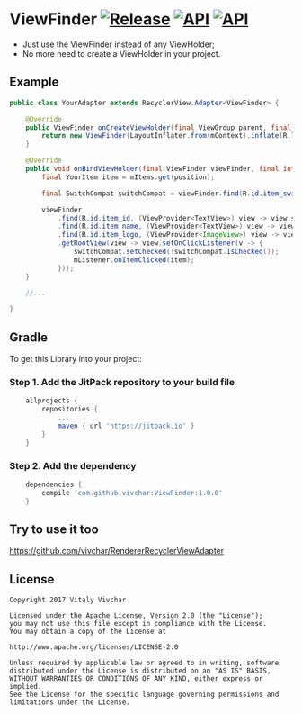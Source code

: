 # ViewFinder [![Release](https://jitpack.io/v/vivchar/ViewFinder.svg)](https://jitpack.io/vivchar/ViewFinder) [![API](https://img.shields.io/badge/API-14%2B-yellow.svg?style=flat)](https://android-arsenal.com/api?level=14) [![API](https://img.shields.io/badge/Size-4%20KB-e91e63.svg)](http://www.methodscount.com/?lib=com.github.vivchar%3AViewFinder%3A1.0.0)

* Just use the ViewFinder instead of any ViewHolder;
* No more need to create a ViewHolder in your project.

## Example 
```java
public class YourAdapter extends RecyclerView.Adapter<ViewFinder> {

    @Override
    public ViewFinder onCreateViewHolder(final ViewGroup parent, final int viewType) {
        return new ViewFinder(LayoutInflater.from(mContext).inflate(R.layout.your_item, parent, false));
    }

    @Override
    public void onBindViewHolder(final ViewFinder viewFinder, final int position) {
        final YourItem item = mItems.get(position);

        final SwitchCompat switchCompat = viewFinder.find(R.id.item_switch);

        viewFinder
            .find(R.id.item_id, (ViewProvider<TextView>) view -> view.setText(String.valueOf(item.getID())))
            .find(R.id.item_name, (ViewProvider<TextView>) view -> view.setText(item.getName()))
            .find(R.id.item_logo, (ViewProvider<ImageView>) view -> view.setBackgroundResource(item.getLogoResource()))
            .getRootView(view -> view.setOnClickListener(v -> {
                switchCompat.setChecked(!switchCompat.isChecked());
                mListener.onItemClicked(item);
            }));
    }

    //...

}
```
## Gradle

To get this Library into your project:

### Step 1. Add the JitPack repository to your build file
```gradle
    allprojects {
        repositories {
            ...
            maven { url 'https://jitpack.io' }
        }
    }
```
### Step 2. Add the dependency
```gradle
    dependencies {
        compile 'com.github.vivchar:ViewFinder:1.0.0'
    }
```

## Try to use it too
https://github.com/vivchar/RendererRecyclerViewAdapter

## License

    Copyright 2017 Vitaly Vivchar

    Licensed under the Apache License, Version 2.0 (the "License");
    you may not use this file except in compliance with the License.
    You may obtain a copy of the License at

    http://www.apache.org/licenses/LICENSE-2.0

    Unless required by applicable law or agreed to in writing, software
    distributed under the License is distributed on an "AS IS" BASIS,
    WITHOUT WARRANTIES OR CONDITIONS OF ANY KIND, either express or implied.
    See the License for the specific language governing permissions and
    limitations under the License.
